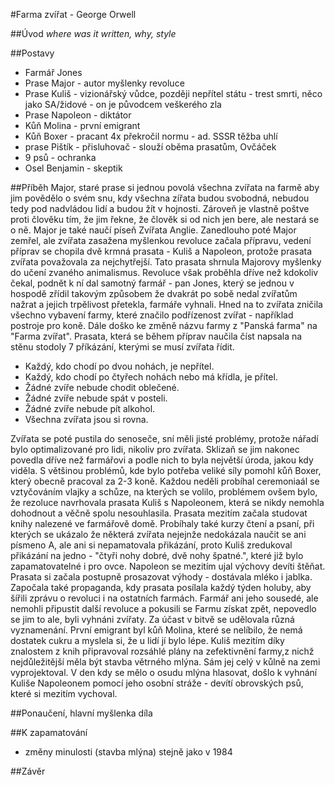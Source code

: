 #Farma zvířat - George Orwell

##Úvod
_where was it written, why, style_

##Postavy
* Farmář Jones
* Prase Major - autor myšlenky revoluce
* Prase Kuliš - vizionářský vůdce, později nepřítel státu - trest smrti, něco jako SA/židové - on je původcem veškerého zla
* Prase Napoleon - diktátor
* Kůň Molina - první emigrant
* Kůň Boxer - pracant 4x překročil normu - ad. SSSR těžba uhlí
* prase Pištík - přisluhovač - slouží oběma prasatům, Ovčáček
* 9 psů - ochranka
* Osel Benjamin - skeptik

##Příběh
Major, staré prase si jednou povolá všechna zvířata na farmě aby jim povědělo o svém snu, kdy všechna zířata budou svobodná, nebudou tedy pod nadvládou lidí a budou žít v hojnosti. Zároveň je vlastně poštve proti člověku tím, že jim řekne, že člověk si od nich jen bere, ale nestará se o ně. Major je také naučí píseň Zvířata Anglie. Zanedlouho poté Major zemřel, ale zvířata zasažena myšlenkou revoluce začala přípravu, vedení příprav se chopila dvě krmná prasata - Kuliš a Napoleon, protože prasata zvířata považovala za nejchytřejší. Tato prasata shrnula Majorovy myšlenky do učení zvaného animalismus. Revoluce však proběhla dříve než kdokoliv čekal, podnět k ní dal samotný farmář - pan Jones, který se jednou v hospodě zřídil takovým způsobem že dvakrát po sobě nedal zvířatům nažrat a jejich trpělivost přetekla, farmáře vyhnali. Hned na to zvířata zničila všechno vybavení farmy, které značilo podřízenost zvířat - například postroje pro koně. Dále doško ke změně názvu farmy z "Panská farma" na "Farma zvířat". Prasata, která se během příprav naučila číst napsala na stěnu stodoly 7 příkázání, kterými se musí zvířata řídit.

* Každý, kdo chodí po dvou nohách, je nepřítel.
* Každý, kdo chodí po čtyřech nohách nebo má křídla, je přítel.
* Žádné zvíře nebude chodit oblečené.
* Žádné zvíře nebude spát v posteli.
* Žádné zvíře nebude pít alkohol.
* Všechna zvířata jsou si rovna.

Zvířata se poté pustila do senoseče, sní měli jisté problémy, protože nářadí bylo optimalizované pro lidi, nikoliv pro zvířata. Sklizaň se jim nakonec povedla dříve než farmářovi a podle nich to byla největší úroda, jakou kdy viděla. S většinou problémů, kde bylo potřeba veliké síly pomohl kůň Boxer, který obecně pracoval za 2-3 koně. Každou neděli probíhal ceremoniaál se vztyčováním vlajky a schůze, na kterých se volilo, problémem ovšem bylo, že rezoluce navrhovala prasata Kuliš s Napoleonem, která se nikdy nemohla dohodnout a věčně spolu nesouhlasila. Prasata mezitím začala studovat knihy nalezené ve farmářově domě. Probíhaly také kurzy čtení a psaní, při kterých se ukázalo že některá zvířata nejejnže nedokázala naučit se ani písmeno A, ale ani si nepamatovala přikázání, proto Kuliš zredukoval přikázání na jedno - "čtyři nohy dobré, dvě nohy špatné.", které již bylo zapamatovatelné i pro ovce. Napoleon se mezitím ujal výchovy devíti štěňat. Prasata si začala postupně prosazovat výhody - dostávala mléko i jablka. Započala také propaganda, kdy prasata posílala každý týden holuby, aby šířili zprávu o revoluci i na ostatních farmách. Farmář ani jeho sousedé, ale nemohli připustit další revoluce a pokusili se Farmu získat zpět, nepovedlo se jim to ale, byli vyhnáni zvířaty. Za účast v bitvě se udělovala různá vyznamenání. První emigrant byl kůň Molina, které se nelíbilo, že nemá dostatek cukru a myslela si, že u lidí jí bylo lépe. Kuliš mezitím díky znalostem z knih připravoval rozsáhlé plány na zefektivnění farmy,z nichž nejdůležitější měla být stavba větrného mlýna. Sám jej celý v kůlně na zemi vyprojektoval. V den kdy se mělo o osudu mlýna hlasovat, došlo k vyhnání Kuliše Napoleonem pomocí jeho osobní stráže - devítí obrovských psů, které si mezitím vychoval.

##Ponaučení, hlavní myšlenka díla

##K zapamatování
* změny minulosti (stavba mlýna) stejně jako v 1984

##Závěr
